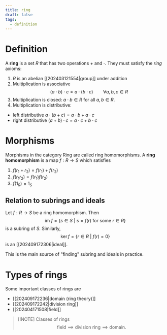 ```yaml
---
title: ring
draft: false
tags:
  - definition
---
```

# Definition
A **ring** is a set $R$ that has two operations $+$ and $\cdot$.
They must satisfy the _ring_ axioms:
1. $R$ is an abelian [[202403121554|group]] under addition
2. Multiplication is associative
$$ 
(a\cdot b) \cdot c = a \cdot (b \cdot c) \qquad \forall a,b,c \in R
$$
3. Multiplication is closed: $a\cdot b \in R$ for all $a,b \in R$. 
4. Multiplication is distributive:
- left distributive $a \cdot (b + c) = a\cdot b + a \cdot c$
- right distributive $(a + b) \cdot c = a\cdot c + b \cdot c$ 

# Morphisms
Morphisms in the category $\text{Ring}$ are called ring homomorphisms. 
A **ring homomorphism** is a map $f:R \to S$ which satisfies 
1. $f(r_1 + r_2) = f(r_1) + f(r_2)$
2. $f(r_1r_2) = f(r_1)f(r_2)$
3. $f(1_R) =1_S$

## Relation to subrings and ideals
Let $f:R \to S$ be a ring homomorphism. Then 
$$
\text{im} \ f = \{s \in S \ | \ s = f(r) \ \text{for some } r \in R\}
$$
is a subring of $S$.
Similarly, 
$$
\ker f = \{ r \in R \ | \ f(r) = 0\}
$$
is an [[202409172306|ideal]]. 

This is the main source of "finding" subring and ideals in practice. 
# Types of rings
Some important classes of rings are
- [[202409172236|domain (ring theory)]]
- [[202409172242|division ring]]
- [[202404171508|field]]


> [!NOTE] Classes of rings
>$$
>\text{field} \implies \text{division ring} \implies \text{domain}.
>$$
